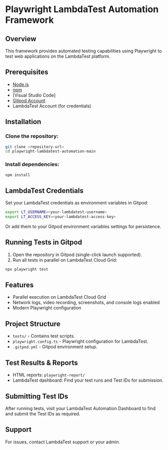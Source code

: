 # Playwright LambdaTest Automation Framework

## Overview
This framework provides automated testing capabilities using Playwright to test web applications on the LambdaTest platform.

## Prerequisites
- [Node.js](https://nodejs.org/) 
- [npm](https://www.npmjs.com/) 
- [Visual Studio Code]
- [Gitpod Account](https://gitpod.io/)
- LambdaTest Account (for credentials)

## Installation
### Clone the repository:
```sh
git clone <repository-url>
cd playwright-lambdatest-automation-main
```

### Install dependencies:
```sh
npm install
```

## LambdaTest Credentials
Set your LambdaTest credentials as environment variables in Gitpod:
```sh
export LT_USERNAME=<your-lambdatest-username>
export LT_ACCESS_KEY=<your-lambdatest-access-key>
```
Or add them to your Gitpod environment variables settings for persistence.

## Running Tests in Gitpod
1. Open the repository in Gitpod (single-click launch supported).
2. Run all tests in parallel on LambdaTest Cloud Grid:
```sh
npx playwright test
```

## Features
- Parallel execution on LambdaTest Cloud Grid
- Network logs, video recording, screenshots, and console logs enabled
- Modern Playwright configuration

## Project Structure
- `tests/` - Contains test scripts.
- `playwright.config.ts` - Playwright configuration for LambdaTest.
- `.gitpod.yml` - Gitpod environment setup.

## Test Results & Reports
- HTML reports: `playwright-report/`
- LambdaTest dashboard: Find your test runs and Test IDs for submission.

## Submitting Test IDs
After running tests, visit your LambdaTest Automation Dashboard to find and submit the Test IDs as required.

## Support
For issues, contact LambdaTest support or your admin.
